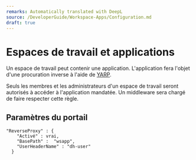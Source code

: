 ```yaml
---
remarks: Automatically translated with DeepL
source: /DeveloperGuide/Workspace-Apps/Configuration.md
draft: true
---
```


# Espaces de travail et applications

Un espace de travail peut contenir une application. L'application fera l'objet d'une procuration inverse à l'aide de [YARP](https://microsoft.github.io/reverse-proxy/).

Seuls les membres et les administrateurs d'un espace de travail seront autorisés à accéder à l'application mandatée. Un middleware sera chargé de faire respecter cette règle.

## Paramètres du portail

```
"ReverseProxy" : {
    "Activé" : vrai,
    "BasePath" :  "wsapp",
    "UserHeaderName" : "dh-user"
  }  
```
